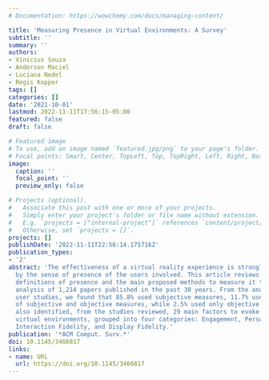 ```yaml
---
# Documentation: https://wowchemy.com/docs/managing-content/

title: 'Measuring Presence in Virtual Environments: A Survey'
subtitle: ''
summary: ''
authors:
- Vinicius Souza
- Anderson Maciel
- Luciana Nedel
- Regis Kopper
tags: []
categories: []
date: '2021-10-01'
lastmod: 2022-11-11T17:56:15-05:00
featured: false
draft: false

# Featured image
# To use, add an image named `featured.jpg/png` to your page's folder.
# Focal points: Smart, Center, TopLeft, Top, TopRight, Left, Right, BottomLeft, Bottom, BottomRight.
image:
  caption: ''
  focal_point: ''
  preview_only: false

# Projects (optional).
#   Associate this post with one or more of your projects.
#   Simply enter your project's folder or file name without extension.
#   E.g. `projects = ["internal-project"]` references `content/project/deep-learning/index.md`.
#   Otherwise, set `projects = []`.
projects: []
publishDate: '2022-11-11T22:56:14.175716Z'
publication_types:
- '2'
abstract: 'The effectiveness of a virtual reality experience is strongly affected
  by the sense of presence of the users involved. This article reviews the different
  definitions of presence and the main proposed methods to measure it through the
  analysis of 1,214 papers published in the past 30 years. From the analysis of 239
  user studies, we found that 85.8% used subjective measures, 11.7% used a combination
  of subjective and objective measures, while 2.5% used only objective measures. We
  also identified, from the studies reviewed, 29 main factors to evoke presence in
  virtual environments, grouped into four categories: Engagement, Personal Characteristics,
  Interaction Fidelity, and Display Fidelity.'
publication: '*ACM Comput. Surv.*'
doi: 10.1145/3466817
links:
- name: URL
  url: https://doi.org/10.1145/3466817
---
```

